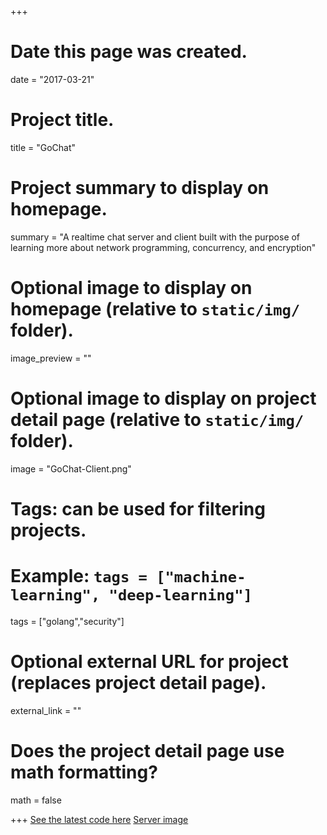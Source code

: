 +++
# Date this page was created.
date = "2017-03-21"

# Project title.
title = "GoChat"

# Project summary to display on homepage.
summary = "A realtime chat server and client built with the purpose of learning more about network programming, concurrency, and encryption"

# Optional image to display on homepage (relative to `static/img/` folder).
image_preview = ""

# Optional image to display on project detail page (relative to `static/img/` folder).
image = "GoChat-Client.png"

# Tags: can be used for filtering projects.
# Example: `tags = ["machine-learning", "deep-learning"]`
tags = ["golang","security"]

# Optional external URL for project (replaces project detail page).
external_link = ""

# Does the project detail page use math formatting?
math = false

+++
[See the latest code here](https://www.github.com/jshodd/goChat)
[Server image](/static/img/GoChat-Server.png)
